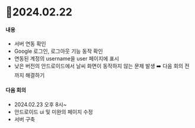 # 📄2024.02.22

#### 내용
- 서버 연동 확인
- Google 로그인, 로그아웃 기능 동작 확인
- 연동된 계정의 username을 user 페이지에 표시
- 낮은 버전의 안드로이드에서 날씨 화면이 동작하지 않는 문제 발생 ➡️ 다음 회의 전까지 해결하기


#### 다음 회의
- 2024.02.23 오후 8시~
- 안드로이드 ui 및 미완의 페이지 수정
- 서버 구축
